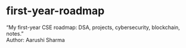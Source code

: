 # first-year-roadmap
“My first-year CSE roadmap: DSA, projects, cybersecurity, blockchain, notes.”
<br>
Author: Aarushi Sharma
